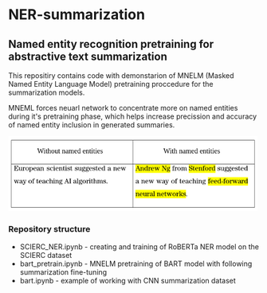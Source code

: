 # NER-summarization
## Named entity recognition pretraining for abstractive text summarization

This repositiry contains code with demonstarion of MNELM (Masked Named Entity Language Model) pretraining proccedure for the summarization models.

MNEML forces neuarl network to concentrate more on named entities during it's pretraining phase, which helps increase precission and accuracy of named entity inclusion in generated summaries.

<img src="example.png" width="500">

### Repository structure

* SCIERC_NER.ipynb - creating and training of RoBERTa NER model on the SCIERC dataset
* bart_pretrain.ipynb - MNELM pretraining of BART model with following summarization fine-tuning
* bart.ipynb - example of working with CNN summarization dataset
